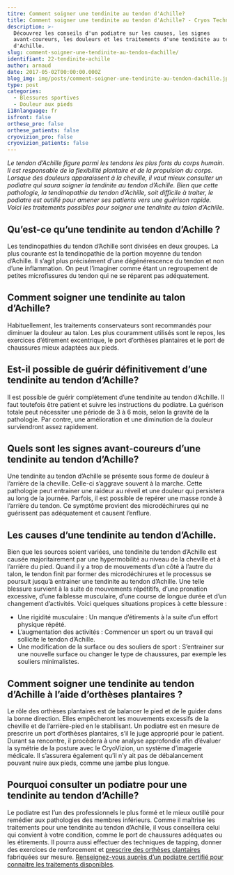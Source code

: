 ```yaml
---
titre: Comment soigner une tendinite au tendon d'Achille?
title: Comment soigner une tendinite au tendon d'Achille? - Cryos Technologies
description: >-
  Découvrez les conseils d'un podiatre sur les causes, les signes
  avant-coureurs, les douleurs et les traitements d'une tendinite au tendon
  d'Achille.
slug: comment-soigner-une-tendinite-au-tendon-dachille/
identifiant: 22-tendinite-achille
author: arnaud
date: 2017-05-02T00:00:00.000Z
blog_img: img/posts/comment-soigner-une-tendinite-au-tendon-dachille.jpg
type: post
categories:
  - Blessures sportives
  - Douleur aux pieds
i18nlanguage: fr
isfront: false
orthese_pro: false
orthese_patients: false
cryovizion_pro: false
cryovizion_patients: false
---
```


*Le tendon d’Achille figure parmi les tendons les plus forts du corps humain. Il est responsable de la flexibilité plantaire et de la propulsion du corps. Lorsque des douleurs apparaissent à la cheville, il vaut mieux consulter un podiatre qui saura soigner la tendinite au tendon d’Achille. Bien que cette pathologie, la tendinopathie du tendon d’Achille, soit difficile à traiter, le podiatre est outillé pour amener ses patients vers une guérison rapide. Voici les traitements possibles pour soigner une tendinite au talon d’Achille.*

## Qu’est-ce qu’une tendinite au tendon d’Achille ?

Les tendinopathies du tendon d’Achille sont divisées en deux groupes. La plus courante est la tendinopathie de la portion moyenne du tendon d’Achille. Il s’agit plus précisément d’une dégénérescence du tendon et non d’une inflammation. On peut l’imaginer comme étant un regroupement de petites microfissures du tendon qui ne se réparent pas adéquatement.

## Comment soigner une tendinite au talon d’Achille?

Habituellement, les traitements conservateurs sont recommandés pour diminuer la douleur au talon. Les plus couramment utilisés sont le repos, les exercices d’étirement excentrique, le port d’orthèses plantaires et le port de chaussures mieux adaptées aux pieds.

## Est-il possible de guérir définitivement d’une tendinite au tendon d’Achille?

Il est possible de guérir complètement d’une tendinite au tendon d’Achille. Il faut toutefois être patient et suivre les instructions du podiatre. La guérison totale peut nécessiter une période de 3 à 6 mois, selon la gravité de la pathologie. Par contre, une amélioration et une diminution de la douleur surviendront assez rapidement.

## Quels sont les signes avant-coureurs d’une tendinite au tendon d’Achille?

Une tendinite au tendon d’Achille se présente sous forme de douleur à l’arrière de la cheville. Celle-ci s’aggrave souvent à la marche. Cette pathologie peut entrainer une raideur au réveil et une douleur qui persistera au long de la journée. Parfois, il est possible de repérer une masse ronde à l’arrière du tendon. Ce symptôme provient des microdéchirures qui ne guérissent pas adéquatement et causent l’enflure.

## Les causes d’une tendinite au tendon d’Achille.

Bien que les sources soient variées, une tendinite du tendon d’Achille est causée majoritairement par une hypermobilité au niveau de la cheville et à l’arrière du pied. Quand il y a trop de mouvements d’un côté à l’autre du talon, le tendon finit par former des microdéchirures et le processus se poursuit jusqu’à entrainer une tendinite au tendon d’Achille. Une telle blessure survient à la suite de mouvements répétitifs, d’une pronation excessive, d’une faiblesse musculaire, d’une course de longue durée et d’un changement d’activités. Voici quelques situations propices à cette blessure :

- Une rigidité musculaire : Un manque d’étirements à la suite d’un effort physique répété.
- L’augmentation des activités : Commencer un sport ou un travail qui sollicite le tendon d’Achille.
- Une modification de la surface ou des souliers de sport : S’entrainer sur une nouvelle surface ou changer le type de chaussures, par exemple les souliers minimalistes.

## Comment soigner une tendinite au tendon d’Achille à l’aide d’orthèses plantaires ?

Le rôle des orthèses plantaires est de balancer le pied et de le guider dans la bonne direction. Elles empêcheront les mouvements excessifs de la cheville et de l’arrière-pied en le stabilisant. Un podiatre est en mesure de prescrire un port d’orthèses plantaires, s’il le juge approprié pour le patient. Durant sa rencontre, il procèdera à une analyse approfondie afin d’évaluer la symétrie de la posture avec le CryoVizion, un système d’imagerie médicale. Il s’assurera également qu’il n’y ait pas de débalancement pouvant nuire aux pieds, comme une jambe plus longue.

## Pourquoi consulter un podiatre pour une tendinite au tendon d’Achille?

Le podiatre est l’un des professionnels le plus formé et le mieux outillé pour remédier aux pathologies des membres inférieurs. Comme il maîtrise les traitements pour une tendinite au tendon d’Achille, il vous conseillera celui qui convient à votre condition, comme le port de chaussures adéquates ou les étirements. Il pourra aussi effectuer des techniques de tapping, donner des exercices de renforcement et [prescrire des orthèses plantaires](/pourquoi-porter-une-orthese-plantaire-pendant-un-sport-dete/) fabriquées sur mesure.
[Renseignez-vous auprès d’un podiatre certifié pour connaitre les traitements disponibles](/trouver-une-clinique/).


